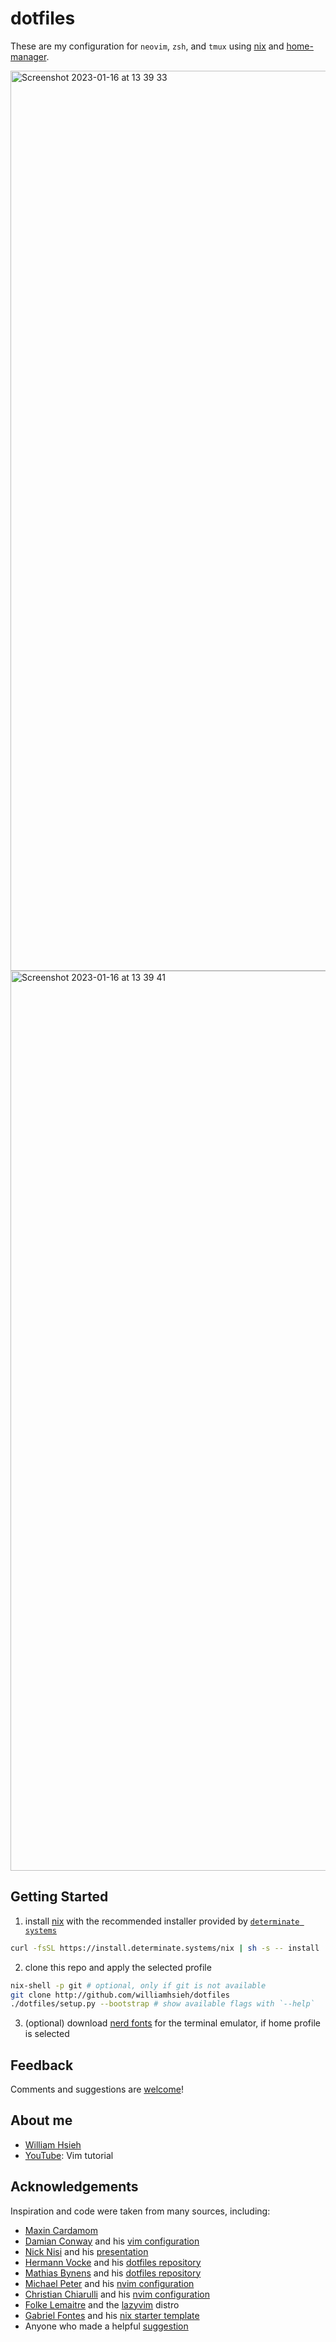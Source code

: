 # dotfiles

These are my configuration for `neovim`, `zsh`, and `tmux` using [nix](https://nixos.org/manual/nix/stable/) and [home-manager](https://github.com/nix-community/home-manager).

<img width="1440" alt="Screenshot 2023-01-16 at 13 39 33" src="https://user-images.githubusercontent.com/23206205/212606291-498b2c3b-c891-4567-8305-0ad438aad286.png">
<img width="1440" alt="Screenshot 2023-01-16 at 13 39 41" src="https://user-images.githubusercontent.com/23206205/212606308-24b3b4a8-9ce8-409b-85cb-6b3a1c4a4ce0.png">

## Getting Started

1. install [nix](https://nixos.org/download.html) with the recommended installer provided by [`determinate systems`](https://determinate.systems/)

```bash
curl -fsSL https://install.determinate.systems/nix | sh -s -- install
```

2. clone this repo and apply the selected profile

```bash
nix-shell -p git # optional, only if git is not available
git clone http://github.com/williamhsieh/dotfiles
./dotfiles/setup.py --bootstrap # show available flags with `--help`
```

3. (optional) download [nerd fonts](https://www.nerdfonts.com/) for the terminal emulator, if home profile is selected

## Feedback

Comments and suggestions are [welcome](https://github.com/WilliamHsieh/dotfiles/issues)!

## About me

- [William Hsieh](https://github.com/williamhsieh/)
- [YouTube](https://www.youtube.com/playlist?list=PL9_ICC0aO5tjEbqj4ivBFsafBx8Rw74fg): Vim tutorial

## Acknowledgements

Inspiration and code were taken from many sources, including:

- [Maxin Cardamom](https://github.com/changemewtf/no_plugins)
- [Damian Conway](http://damian.conway.org/About_us/Bio_formal.html) and his [vim configuration](https://github.com/thoughtstream/Damian-Conway-s-Vim-Setup)
- [Nick Nisi](https://nicknisi.com/) and his [presentation](https://github.com/nicknisi/vim-workshop)
- [Hermann Vocke](https://www.hamvocke.com/) and his [dotfiles repository](https://github.com/hamvocke/dotfiles)
- [Mathias Bynens](https://mathiasbynens.be/) and his [dotfiles repository](https://github.com/mathiasbynens/dotfiles/)
- [Michael Peter](https://mijope.de/) and his [nvim configuration](https://github.com/Allaman/nvim)
- [Christian Chiarulli](https://www.chrisatmachine.com/) and his [nvim configuration](https://github.com/ChristianChiarulli/nvim)
- [Folke Lemaitre](https://folke.io/) and the [lazyvim](https://github.com/lazyvim/lazyvim) distro
- [Gabriel Fontes](https://m7.rs/) and his [nix starter template](https://github.com/Misterio77/nix-starter-configs)
- Anyone who made a helpful [suggestion](https://github.com/WilliamHsieh/dotfiles/issues)
